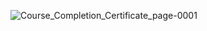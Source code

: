 ![Course_Completion_Certificate_page-0001](https://github.com/kQx2003/kQx2003.github.io/assets/148666038/0ad1cdf7-874f-4b72-b509-0920a566199e)
